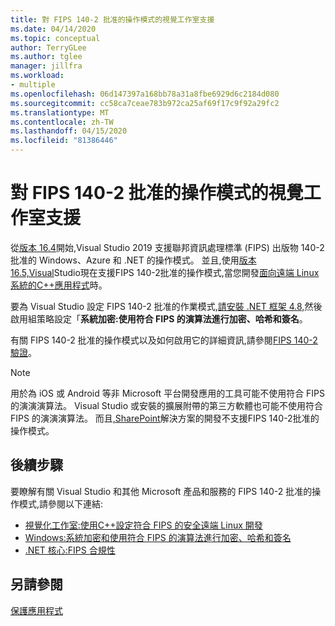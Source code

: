 ```yaml
---
title: 對 FIPS 140-2 批准的操作模式的視覺工作室支援
ms.date: 04/14/2020
ms.topic: conceptual
author: TerryGLee
ms.author: tglee
manager: jillfra
ms.workload:
- multiple
ms.openlocfilehash: 06d147397a168bb78a31a8fbe6929d6c2184d080
ms.sourcegitcommit: cc58ca7ceae783b972ca25af69f17c9f92a29fc2
ms.translationtype: MT
ms.contentlocale: zh-TW
ms.lasthandoff: 04/15/2020
ms.locfileid: "81386446"
---
```

# <a name="visual-studio-support-for-the-fips-140-2-approved-mode-of-operation"></a>對 FIPS 140-2 批准的操作模式的視覺工作室支援

從[版本 16.4](/visualstudio/releases/2019/release-notes-v16.4/)開始,Visual Studio 2019 支援聯邦資訊處理標準 (FIPS) 出版物 140-2 批准的 Windows、Azure 和 .NET 的操作模式。 並且,使用[版本16.5,Visual](/visualstudio/releases/2019/release-notes-v16.5/)Studio現在支援FIPS 140-2批准的操作模式,當您開發[面向遠端 Linux 系統的C++應用程式](/cpp/linux/set-up-fips-compliant-secure-remote-linux-development/)時。

要為 Visual Studio 設定 FIPS 140-2 批准的作業模式,[請安裝 .NET 框架 4.8,](https://dotnet.microsoft.com/download/dotnet-framework/net48)然後啟用組策略設定「**系統加密:使用符合 FIPS 的演算法進行加密、哈希和簽名**。

有關 FIPS 140-2 批准的操作模式以及如何啟用它的詳細資訊,請參閱[FIPS 140-2 驗證](/windows/security/threat-protection/fips-140-validation/)。

> [!NOTE]
> 用於為 iOS 或 Android 等非 Microsoft 平台開發應用的工具可能不使用符合 FIPS 的演演演算法。 Visual Studio 或安裝的擴展附帶的第三方軟體也可能不使用符合 FIPS 的演演演算法。 而且[,SharePoint](/sharepoint/security-for-sharepoint-server/federal-information-processing-standard-security-standards/)解決方案的開發不支援FIPS 140-2批准的操作模式。

## <a name="next-steps"></a>後續步驟

要瞭解有關 Visual Studio 和其他 Microsoft 產品和服務的 FIPS 140-2 批准的操作模式,請參閱以下連結:

- [視覺化工作室:使用C++設定符合 FIPS 的安全遠端 Linux 開發](/cpp/linux/set-up-fips-compliant-secure-remote-linux-development/)
- [Windows:系統加密和使用符合 FIPS 的演算法進行加密、哈希和簽名](/windows/security/threat-protection/security-policy-settings/system-cryptography-use-fips-compliant-algorithms-for-encryption-hashing-and-signing)
- [.NET 核心:FIPS 合規性](/dotnet/standard/security/fips-compliance/)

## <a name="see-also"></a>另請參閱

[保護應用程式](securing-applications.md)
